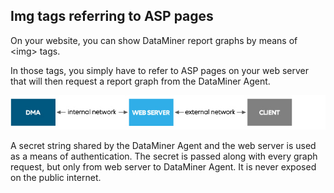 ## Img tags referring to ASP pages

On your website, you can show DataMiner report graphs by means of \<img> tags.

In those tags, you simply have to refer to ASP pages on your web server that will then request a report graph from the DataMiner Agent.

![](../../images/reporter_graph_include.jpg)



A secret string shared by the DataMiner Agent and the web server is used as a means of authentication. The secret is passed along with every graph request, but only from web server to DataMiner Agent. It is never exposed on the public internet.
